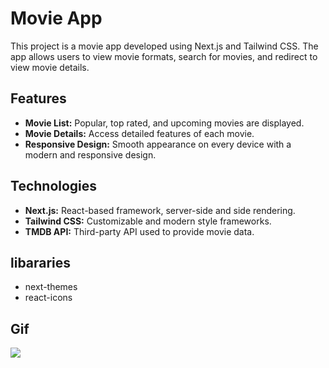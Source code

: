 # Movie App
 This project is a movie app developed using Next.js and Tailwind CSS. The app allows users to view movie formats, search for movies, and redirect to view movie details.

## Features 
- **Movie List:** Popular, top rated, and upcoming movies are displayed.
- **Movie Details:** Access detailed features of each movie.
- **Responsive Design:** Smooth appearance on every device with a modern and responsive design.

## Technologies 
- **Next.js:** React-based framework, server-side and side rendering.
- **Tailwind CSS:** Customizable and modern style frameworks.
- **TMDB API:** Third-party API used to provide movie data.

## libararies
- next-themes
- react-icons


## Gif

![](./public/movieapp.gif)



